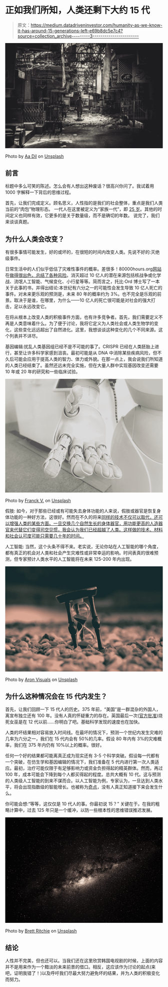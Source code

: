 # 正如我们所知，人类还剩下大约 15 代

> 原文：<https://medium.datadriveninvestor.com/humanity-as-we-know-it-has-around-15-generations-left-e69b8dc5e7c4?source=collection_archive---------3----------------------->

![](img/8bdedf8ef62a2d438e29ceb9c178bc94.png)

Photo by [Aa Dil](https://unsplash.com/photos/loWVGQgb9IA?utm_source=unsplash&utm_medium=referral&utm_content=creditCopyText) on [Unsplash](https://unsplash.com/search/photos/humanity?utm_source=unsplash&utm_medium=referral&utm_content=creditCopyText)

## 前言

标题中多么可笑的陈述。怎么会有人想出这种废话？很高兴你问了。我试着用 1000 字解释一下背后的思维过程。

首先，让我们完成定义。顾名思义，人性指的是我们的社会整体，重点是我们人类当前的“肉包”物理形态。
一代人在这里被定义为“家族一代”，即 [25 岁](https://isogg.org/wiki/How_long_is_a_generation%3F_Science_provides_an_answer)。其他的时间定义也同样有效，它更多的是关于数量级，而不是确切的年数。
说完了，我们来谈谈真题。

## 为什么人类会改变？

有很多事情可能发生，好的或坏的，在很短的时间内改变人类。先说不好的:灭绝级事件。

日常生活中的人们似乎低估了灾难性事件的概率。差很多！80000hours.org[网站](https://80000hours.org/)在[做得很出色，总结了各种风险](https://80000hours.org/articles/extinction-risk/)。消灭超过 10 亿人的潜在来源包括核战争或化学战、流氓人工智能、气候变化、小行星等等。简而言之，托比·Ord 博士写了一本关于此事的书，并得出结论:本世纪有六分之一的可能性会发生导致 10 亿人死亡的事件。对未来更乐观的预测是，未来 80 年的概率约为 3%。也不完全是乐观的前景。取决于是谁，在哪里，为什么——10 亿人的死亡很可能是对社会的强大打击，足以永远改变它。

在将从根本上改变人类的积极事件方面，也有许多竞争者。首先，我们需要定义不再是人类意味着什么。为了便于讨论，我将它定义为人类社会或人类生物学的变化，这些变化远远超出了自然进化。这里，我想谈谈这种变化的几个不同来源。这个列表并不详尽。

基因编辑:扰乱人类基因组已经不是不可能的事了。CRISPR 已经在人类胚胎上进行，甚至让许多科学家感到沮丧。最初可能是从 DNA 中消除某些疾病风险，但不久后可能会应用于提高人类的智力、体力或外貌。在那一点上，我会说我们所知道的人类已经结束了。虽然还远未完全实施，但在大量人群中实现基因改变还需要 10 年或 20 年的研究和一些临床试验。

![](img/506bfd0057f82f6d6b912dca22d70bb1.png)

Photo by [Franck V.](https://unsplash.com/photos/jIBMSMs4_kA?utm_source=unsplash&utm_medium=referral&utm_content=creditCopyText) on [Unsplash](https://unsplash.com/search/photos/artificial?utm_source=unsplash&utm_medium=referral&utm_content=creditCopyText)

假肢:
如今，对于那些已经或有可能失去身体功能的人来说，假肢或器官是恢复身体功能的一种好方法，这很好。然而在不久的将来[同样的技术不仅可以取代，还可以增强人类的某些方面。一旦交换几个自然生长的身体器官，用功能更高的人造器官来代替它们变得司空见惯，我会认为我们已经超越了人类。这样做的技术、材料和社会认可度可能只需要几十年的时间。](https://www.theengineer.co.uk/future-prosthetic/)

人工智能:
当然，这个头条不得不来。老实说，无论你站在人工智能的哪个角度，都有真正的机会对人类和社会产生灾难性或非常幸运的影响。时间表真的很难预测，但专家预计人类水平的人工智能将在未来 125-200 年内出现。

![](img/38c649933af7d904b88bb683ae55ac57.png)

Photo by [Aron Visuals](https://unsplash.com/photos/BXOXnQ26B7o?utm_source=unsplash&utm_medium=referral&utm_content=creditCopyText) on [Unsplash](https://unsplash.com/search/photos/time?utm_source=unsplash&utm_medium=referral&utm_content=creditCopyText)

## 为什么这种情况会在 15 代内发生？

首先，让我们回顾一下 15 代人的历史。375 年前，“美国”是一群混杂的外国人，离宣布独立还有 100 年。没有人真的怀疑重力的存在。英国最后一次([官方批准](https://en.wikipedia.org/wiki/Janet_Horne))烧死女巫是在 12 代以前……你明白了吧。基础科学发现的速度也在加快。

人类的坏结果相对容易放入时间线。在最坏的情况下，预测一个世纪内发生灾难的几率为六分之一，我们在 15 代内会有 50%的几率。假设 80 年内有 3%的灾难概率，我们在 375 年内仍有 10%以上的概率。很好。

任何一个好的结果都可能离真正成为现实还有 3-5 个科学突破。假设每一代都有一个突破，在仿生学和基因编辑的情况下，我们准备在 5 代内进行第一次人类适应。最初，治疗可能仅限于有足够影响力或资金负担得起的精英群体。然而，再过 100 年，成本可能会下降到每个人都买得起的程度。总共大概有 10 代。这与预测的人类级人工智能的到来不谋而合。以人工智能为例，专家认为，一旦达到人类水平，将会出现指数级的智能增长。也被称为[奇点](https://futurism.com/singularity-explain-it-to-me-like-im-5-years-old)，没有人真正知道接下来会发生什么。

你可能会想:“等等，这仅仅是 10 代人的事。你最初说 15？”
关键在于。在我的粗略计算中，过去 125 年只是一个缓冲，以防一些根本性的思维错误推迟发展。

![](img/3ece8d483b90427b416dea8a9a72c46b.png)

Photo by [Brett Ritchie](https://unsplash.com/photos/1vKTnwLMdqs?utm_source=unsplash&utm_medium=referral&utm_content=creditCopyText) on [Unsplash](https://unsplash.com/search/photos/galaxy?utm_source=unsplash&utm_medium=referral&utm_content=creditCopyText)

## 结论

人性并不完美，但也还可以。当我们还在这里欣赏韩国电视剧的时候，上面的内容并不是用来作为一个黯淡的未来前景的借口。相反，这应该作为讨论的起点(来吧，证明我错了！)以及呼吁我们尽最大努力避免坏的结果，并为人类的积极变化而努力。